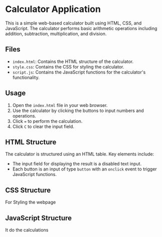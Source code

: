 # Calculator Application

This is a simple web-based calculator built using HTML, CSS, and JavaScript. The calculator performs basic arithmetic operations including addition, subtraction, multiplication, and division.

## Files

- `index.html`: Contains the HTML structure of the calculator.
- `style.css`: Contains the CSS for styling the calculator.
- `script.js`: Contains the JavaScript functions for the calculator's functionality.

## Usage

1. Open the `index.html` file in your web browser.
2. Use the calculator by clicking the buttons to input numbers and operations.
3. Click `=` to perform the calculation.
4. Click `C` to clear the input field.

## HTML Structure

The calculator is structured using an HTML table. Key elements include:
- The input field for displaying the result is a disabled text input.
- Each button is an input of type `button` with an `onclick` event to trigger JavaScript functions.
## CSS Structure 

For Styling the webpage

## JavaScript Structure
It do the calculations 
